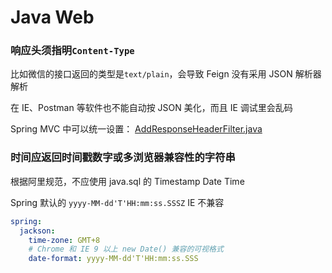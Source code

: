 # Java Web

### 响应头须指明`Content-Type`

比如微信的接口返回的类型是`text/plain`，会导致 Feign 没有采用 JSON 解析器解析

在 IE、Postman 等软件也不能自动按 JSON 美化，而且 IE 调试里会乱码

Spring MVC 中可以统一设置：
[AddResponseHeaderFilter.java](springboot/config/AddResponseHeaderFilter.java)


### 时间应返回时间戳数字或多浏览器兼容性的字符串

根据阿里规范，不应使用 java.sql 的 Timestamp Date Time

Spring 默认的 `yyyy-MM-dd'T'HH:mm:ss.SSSZ` IE 不兼容

```yml
spring:
  jackson:
    time-zone: GMT+8
    # Chrome 和 IE 9 以上 new Date() 兼容的可视格式
    date-format: yyyy-MM-dd'T'HH:mm:ss.SSS
```


